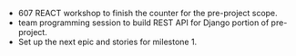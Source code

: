 - 607 REACT workshop to finish the counter for the pre-project scope.
- team programming session to build REST API for Django portion of pre-project.
- Set up the next epic and stories for milestone 1.
